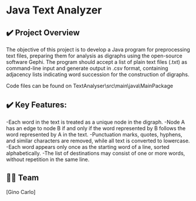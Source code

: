 # Java Text Analyzer

<a name="visao-geral"></a>
## ✔️ Project Overview  

The objective of this project is to develop a Java program for preprocessing text files, preparing them for analysis as digraphs using the open-source software Gephi. The program should accept a list of plain text files (.txt) as command-line input and generate output in .csv format, containing adjacency lists indicating word succession for the construction of digraphs.

Code files can be found on TextAnalyser\src\main\java\MainPackage

<a name="visao-geral"></a>
## ✔️ Key Features:

-Each word in the text is treated as a unique node in the digraph.
-Node A has an edge to node B if and only if the word represented by B follows the word represented by A in the text.
-Punctuation marks, quotes, hyphens, and similar characters are removed, while all text is converted to lowercase.
-Each word appears only once as the starting word of a line, sorted alphabetically.
-The list of destinations may consist of one or more words, without repetition in the same line.

<a name="colaboradores"></a>
## 👨‍💻 Team
[Gino Carlo]

